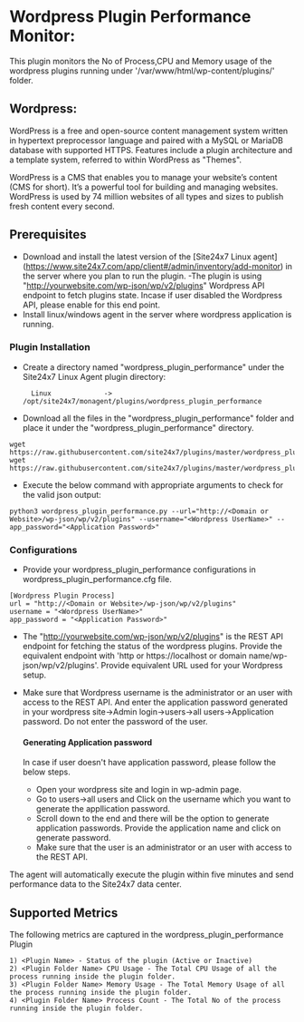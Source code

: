 # Wordpress Plugin Performance Monitor:

This plugin monitors the No of Process,CPU and Memory usage of the wordpress plugins running under '/var/www/html/wp-content/plugins/' folder.

## Wordpress:

WordPress is a free and open-source content management system written in hypertext preprocessor language and paired with a MySQL or MariaDB database with supported HTTPS. Features include a plugin architecture and a template system, referred to within WordPress as "Themes".

WordPress is a CMS that enables you to manage your website’s content (CMS for short). It’s a powerful tool for building and managing websites. WordPress is used by 74 million websites of all types and sizes to publish fresh content every second.

## Prerequisites

- Download and install the latest version of the [Site24x7 Linux agent] (https://www.site24x7.com/app/client#/admin/inventory/add-monitor) in the server where you plan to run the plugin. 
-The plugin is using "http://yourwebsite.com/wp-json/wp/v2/plugins" Wordpress API endpoint to fetch plugins state. Incase if user disabled the Wordpress API, please enable for this end point.
- Install linux/windows agent in the server where wordpress application is running.

### Plugin Installation  

- Create a directory named "wordpress_plugin_performance" under the Site24x7 Linux Agent plugin directory: 

        Linux             ->   /opt/site24x7/monagent/plugins/wordpress_plugin_performance
      
- Download all the files in the "wordpress_plugin_performance" folder and place it under the "wordpress_plugin_performance" directory.
```
wget https://raw.githubusercontent.com/site24x7/plugins/master/wordpress_plugin_performance/wordpress_plugin_performance.cfg
wget https://raw.githubusercontent.com/site24x7/plugins/master/wordpress_plugin_performance/wordpress_plugin_performance.py
```

- Execute the below command with appropriate arguments to check for the valid json output:
```
python3 wordpress_plugin_performance.py --url="http://<Domain or Website>/wp-json/wp/v2/plugins" --username="<Wordpress UserName>" --app_password="<Application Password>"
```
### Configurations

- Provide your wordpress_plugin_performance configurations in wordpress_plugin_performance.cfg file.
```
[Wordpress Plugin Process]
url = "http://<Domain or Website>/wp-json/wp/v2/plugins"
username = "<Wordpress UserName>"
app_password = "<Application Password>"
```
- The "http://yourwebsite.com/wp-json/wp/v2/plugins" is the REST API endpoint for fetching the status of the wordpress plugins. Provide the equivalent endpoint with 'http or https://localhost or domain name/wp-json/wp/v2/plugins'. Provide equivalent URL used for your Wordpress setup.
- Make sure that Wordpress username is the administrator or an user with access to the REST API. And enter the application password generated in your wordpress site->Admin login->users->all users->Application password. Do not enter the password of the user.
  #### Generating Application password
  In case if user doesn't have application password, please follow the below steps.
  
  - Open your wordpress site and login in wp-admin page.
  - Go to users->all users and Click on the username which you want to generate the appllication password. 
  - Scroll down to the end and there will be the option to generate application passwords. Provide the application name and click on generate password. 
  - Make sure that the user is an administrator or an user with access to the REST API.

The agent will automatically execute the plugin within five minutes and send performance data to the Site24x7 data center.

## Supported Metrics
The following metrics are captured in the wordpress_plugin_performance Plugin
 
```
1) <Plugin Name> - Status of the plugin (Active or Inactive)
2) <Plugin Folder Name> CPU Usage - The Total CPU Usage of all the process running inside the plugin folder.
3) <Plugin Folder Name> Memory Usage - The Total Memory Usage of all the process running inside the plugin folder.
4) <Plugin Folder Name> Process Count - The Total No of the process running inside the plugin folder.
```
